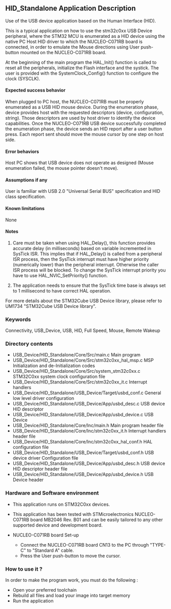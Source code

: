 ## HID_Standalone Application Description

Use of the USB device application based on the Human Interface (HID).

This is a typical application on how to use the stm32c0xx USB Device peripheral, where the STM32 MCU is
enumerated as a HID device using the native PC Host HID driver to which the NUCLEO-C071RB
board is connected, in order to emulate the Mouse directions using User push-button mounted on the
NUCLEO-C071RB board.

At the beginning of the main program the HAL_Init() function is called to reset all the peripherals,
initialize the Flash interface and the systick. The user is provided with the SystemClock_Config() function
to configure the clock (SYSCLK).

#### <b>Expected success behavior</b>

When plugged to PC host, the NUCLEO-C071RB must be properly enumerated as a USB HID mouse device.
During the enumeration phase, device provides host with the requested descriptors (device, configuration, string).
Those descriptors are used by host driver to identify the device capabilities.
Once the NUCLEO-C071RB USB device successfully completed the enumeration phase, the device sends an HID report after a user button press.
Each report sent should move the mouse cursor by one step on host side.

#### <b>Error behaviors</b>

Host PC shows that USB device does not operate as designed (Mouse enumeration failed, the mouse pointer doesn't move).

#### <b>Assumptions if any</b>

User is familiar with USB 2.0 "Universal Serial BUS" specification and HID class specification.

#### <b>Known limitations</b>

None

#### Notes
 1. Care must be taken when using HAL_Delay(), this function provides accurate delay (in milliseconds)
      based on variable incremented in SysTick ISR. This implies that if HAL_Delay() is called from
      a peripheral ISR process, then the SysTick interrupt must have higher priority (numerically lower)
      than the peripheral interrupt. Otherwise the caller ISR process will be blocked.
      To change the SysTick interrupt priority you have to use HAL_NVIC_SetPriority() function.

 2. The application needs to ensure that the SysTick time base is always set to 1 millisecond
      to have correct HAL operation.

For more details about the STM32Cube USB Device library, please refer to UM1734
"STM32Cube USB Device library".

### Keywords

Connectivity, USB_Device, USB, HID, Full Speed, Mouse, Remote Wakeup

### Directory contents

  - USB_Device/HID_Standalone/Core/Src/main.c                     Main program
  - USB_Device/HID_Standalone/Core/Src/stm32c0xx_hal_msp.c        MSP Initialization and de-Initialization codes
  - USB_Device/HID_Standalone/Core/Src/system_stm32c0xx.c         STM32C0xx system clock configuration file
  - USB_Device/HID_Standalone/Core/Src/stm32c0xx_it.c             Interrupt handlers
  - USB_Device/HID_Standalone/USB_Device/Target/usbd_conf.c       General low level driver configuration
  - USB_Device/HID_Standalone/USB_Device/App/usbd_desc.c          USB device HID descriptor
  - USB_Device/HID_Standalone/USB_Device/App/usbd_device.c        USB Device
  - USB_Device/HID_Standalone/Core/Inc/main.h                     Main program header file
  - USB_Device/HID_Standalone/Core/Inc/stm32c0xx_it.h             Interrupt handlers header file
  - USB_Device/HID_Standalone/Core/Inc/stm32c0xx_hal_conf.h       HAL configuration file
  - USB_Device/HID_Standalone/USB_Device/Target/usbd_conf.h       USB device driver Configuration file
  - USB_Device/HID_Standalone/USB_Device/App/usbd_desc.h          USB device HID descriptor header file
  - USB_Device/HID_Standalone/USB_Device/App/usbd_device.h        USB Device header

### Hardware and Software environment

  - This application runs on STM32C0xx devices.

  - This application has been tested with STMicroelectronics NUCLEO-C071RB board MB2046 Rev. B01
    and can be easily tailored to any other supported device and development board.

  - NUCLEO-C071RB board Set-up
    - Connect the NUCLEO-C071RB board CN13 to the PC through "TYPE-C" to "Standard A" cable.
    - Press the User push-button  to move the cursor.

### How to use it ?

In order to make the program work, you must do the following :
 - Open your preferred toolchain
 - Rebuild all files and load your image into target memory
 - Run the application


